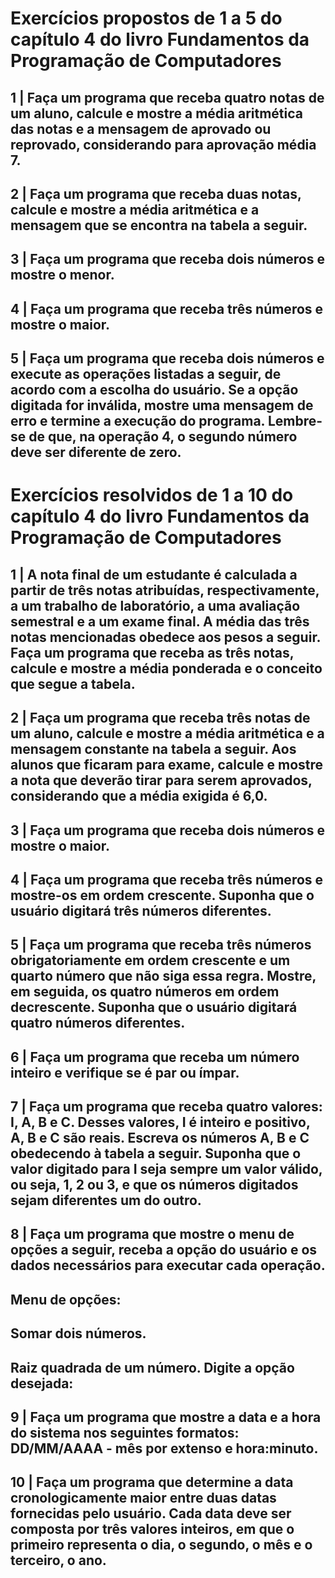 # Exercícios propostos de 1 a 5 do capítulo 4 do livro Fundamentos da Programação de Computadores
## 1 | Faça um programa que receba quatro notas de um aluno, calcule e mostre a média aritmética das notas e a mensagem de aprovado ou reprovado, considerando para aprovação média 7.
## 2 | Faça um programa que receba duas notas, calcule e mostre a média aritmética e a mensagem que se encontra na tabela a seguir.
## 3 | Faça um programa que receba dois números e mostre o menor.
## 4 | Faça um programa que receba três números e mostre o maior.
## 5 | Faça um programa que receba dois números e execute as operações listadas a seguir, de acordo com a escolha do usuário. Se a opção digitada for inválida, mostre uma mensagem de erro e termine a execução do programa. Lembre-se de que, na operação 4, o segundo número deve ser diferente de zero.

# Exercícios resolvidos de 1 a 10 do capítulo 4 do livro Fundamentos da Programação de Computadores
## 1 | A nota final de um estudante é calculada a partir de três notas atribuídas, respectivamente, a um trabalho de laboratório, a uma avaliação semestral e a um exame final. A média das três notas mencionadas obedece aos pesos a seguir. Faça um programa que receba as três notas, calcule e mostre a média ponderada e o conceito que segue a tabela.
## 2 | Faça um programa que receba três notas de um aluno, calcule e mostre a média aritmética e a mensagem constante na tabela a seguir. Aos alunos que ficaram para exame, calcule e mostre a nota que deverão tirar para serem aprovados, considerando que a média exigida é 6,0.
## 3 | Faça um programa que receba dois números e mostre o maior.
## 4 | Faça um programa que receba três números e mostre-os em ordem crescente. Suponha que o usuário digitará três números diferentes.
## 5 | Faça um programa que receba três números obrigatoriamente em ordem crescente e um quarto número que não siga essa regra. Mostre, em seguida, os quatro números em ordem decrescente. Suponha que o usuário digitará quatro números diferentes.
## 6 | Faça um programa que receba um número inteiro e verifique se é par ou ímpar.
## 7 | Faça um programa que receba quatro valores: I, A, B e C. Desses valores, I é inteiro e positivo, A, B e C são reais. Escreva os números A, B e C obedecendo à tabela a seguir. Suponha que o valor digitado para I seja sempre um valor válido, ou seja, 1, 2 ou 3, e que os números digitados sejam diferentes um do outro.
## 8 | Faça um programa que mostre o menu de opções a seguir, receba a opção do usuário e os dados necessários para executar cada operação.
## Menu de opções:

## Somar dois números.
## Raiz quadrada de um número. Digite a opção desejada:
## 9 | Faça um programa que mostre a data e a hora do sistema nos seguintes formatos: DD/MM/AAAA - mês por extenso e hora:minuto.
## 10 | Faça um programa que determine a data cronologicamente maior entre duas datas fornecidas pelo usuário. Cada data deve ser composta por três valores inteiros, em que o primeiro representa o dia, o segundo, o mês e o terceiro, o ano.

